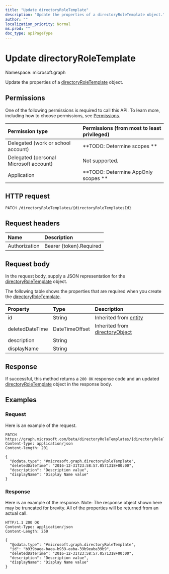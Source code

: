 ```yaml
---
title: "Update directoryRoleTemplate"
description: "Update the properties of a directoryRoleTemplate object."
author: ""
localization_priority: Normal
ms.prod: ""
doc_type: apiPageType
---
```


# Update directoryRoleTemplate

Namespace: microsoft.graph

Update the properties of a [directoryRoleTemplate](../resources/directoryroletemplate.md) object.

## Permissions
One of the following permissions is required to call this API. To learn more, including how to choose permissions, see [Permissions](/concepts/permissions-reference.md).

|Permission type|Permissions (from most to least privileged)|
|:---|:---|
|Delegated (work or school account)|**TODO: Determine scopes **|
|Delegated (personal Microsoft account)|Not supported.|
|Application|**TODO: Determine AppOnly scopes **|

## HTTP request
<!-- {
  "blockType": "ignored"
}
-->
``` http
PATCH /directoryRoleTemplates/{directoryRoleTemplatesId}
```

## Request headers
|Name|Description|
|:---|:---|
|Authorization|Bearer {token}.Required|

## Request body
In the request body, supply a JSON representation for the [directoryRoleTemplate](../resources/directoryroletemplate.md) object.

The following table shows the properties that are required when you create the [directoryRoleTemplate](../resources/directoryroletemplate.md).

|Property|Type|Description|
|:---|:---|:---|
|id|String| Inherited from [entity](../resources/entity.md)|
|deletedDateTime|DateTimeOffset| Inherited from [directoryObject](../resources/directoryobject.md)|
|description|String||
|displayName|String||



## Response
If successful, this method returns a `200 OK` response code and an updated [directoryRoleTemplate](../resources/directoryroletemplate.md) object in the response body.

## Examples

### Request
Here is an example of the request.
<!-- {
  "blockType": "request",
  "name": "update_directoryroletemplate"
}
-->
``` http
PATCH https://graph.microsoft.com/beta/directoryRoleTemplates/{directoryRoleTemplatesId}
Content-type: application/json
Content-length: 201

{
  "@odata.type": "#microsoft.graph.directoryRoleTemplate",
  "deletedDateTime": "2016-12-31T23:58:57.0571318+00:00",
  "description": "Description value",
  "displayName": "Display Name value"
}
```

### Response
Here is an example of the response. Note: The response object shown here may be truncated for brevity. All of the properties will be returned from an actual call.
<!-- {
  "blockType": "response",
  "truncated": true
}
-->
``` http
HTTP/1.1 200 OK
Content-Type: application/json
Content-Length: 250

{
  "@odata.type": "#microsoft.graph.directoryRoleTemplate",
  "id": "b939baea-baea-b939-eaba-39b9eaba39b9",
  "deletedDateTime": "2016-12-31T23:58:57.0571318+00:00",
  "description": "Description value",
  "displayName": "Display Name value"
}
```

